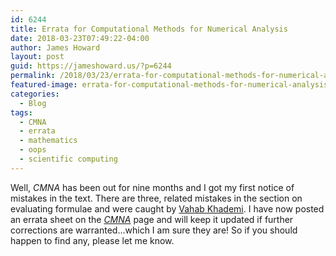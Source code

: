 ```yaml
---
id: 6244
title: Errata for Computational Methods for Numerical Analysis
date: 2018-03-23T07:49:22-04:00
author: James Howard
layout: post
guid: https://jameshoward.us/?p=6244
permalink: /2018/03/23/errata-for-computational-methods-for-numerical-analysis/
featured-image: errata-for-computational-methods-for-numerical-analysis.jpg
categories:
  - Blog
tags:
  - CMNA
  - errata
  - mathematics
  - oops
  - scientific computing
---
```


Well, _CMNA_ has been out for nine months and I got my first notice
of mistakes in the text.  There are three, related mistakes in the
section on evaluating formulae and were caught by [Vahab
Khademi](https://www.linkedin.com/in/vahab-khademi-22b78628/).  I
have now posted an errata sheet on the _[CMNA](/cmna)_ page and
will keep it updated if further corrections are warranted...which
I am sure they are!  So if you should happen to find any, please
let me know.

